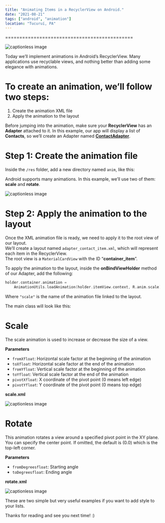 ```yaml
---
title: "Animating Items in a RecyclerView on Android."
date: "2021-08-21"
tags: ["android", "animation"]
location: "Tucuruí, PA"
---
```


=============================================

![captionless image](https://miro.medium.com/v2/resize:fit:596/format:webp/1*czBvl9pnVA06ke8lrxc18g.png)

Today we’ll implement animations in Android’s RecyclerView. Many applications use recyclable views, and nothing better than adding some elegance with animations.

**To create an animation, we’ll follow two steps:**
===================================================

1. Create the animation XML file  
2. Apply the animation to the layout

Before jumping into the animation, make sure your **RecyclerView** has an **Adapter** attached to it. In this example, our app will display a list of **Contacts**, so we’ll create an Adapter named [**ContactAdapter**](https://github.com/iamageo/android_basic_examples/blob/main/kotlin/recyclerview_item_animation/app/src/main/java/com/iamageo/recyclerviewitemanimation/adapter/ContactAdapter.kt).

Step 1: Create the animation file
=================================

Inside the `/res` folder, add a new directory named `anim`, like this:

Android supports many animations. In this example, we’ll use two of them: **scale** and **rotate**.

![captionless image](https://miro.medium.com/v2/resize:fit:460/format:webp/1*QKrWE90Lhgp6G8124Lyo5A.png)

Step 2: Apply the animation to the layout
=========================================

Once the XML animation file is ready, we need to apply it to the root view of our layout.  
We’ll create a layout named `adapter_contact_item.xml`, which will represent each item in the RecyclerView.  
The root view is a `MaterialCardView` with the ID “**container_item**”.

To apply the animation to the layout, inside the **onBindViewHolder** method of our Adapter, add the following:

```kotlin
holder.container.animation =
    AnimationUtils.loadAnimation(holder.itemView.context, R.anim.scale)
```

Where `"scale"` is the name of the animation file linked to the layout.

The main class will look like this:

Scale
=====

The scale animation is used to increase or decrease the size of a view.

**Parameters**

- `fromXfloat`: Horizontal scale factor at the beginning of the animation  
- `toXfloat`: Horizontal scale factor at the end of the animation  
- `fromYfloat`: Vertical scale factor at the beginning of the animation  
- `toYfloat`: Vertical scale factor at the end of the animation  
- `pivotXfloat`: X coordinate of the pivot point (0 means left edge)  
- `pivotYfloat`: Y coordinate of the pivot point (0 means top edge)

**scale.xml**

![captionless image](https://miro.medium.com/v2/resize:fit:692/format:webp/1*PcoYfP00YUcuMH7LoYGzUg.gif)

Rotate
======

This animation rotates a view around a specified pivot point in the XY plane. You can specify the center point. If omitted, the default is (0.0) which is the top-left corner.

**Parameters**

- `fromDegreesfloat`: Starting angle  
- `toDegreesfloat`: Ending angle

**rotate.xml**

![captionless image](https://miro.medium.com/v2/resize:fit:692/format:webp/1*kAp_XRAA0DOD4ZcvjDdONA.gif)

These are two simple but very useful examples if you want to add style to your lists.

Thanks for reading and see you next time! :)

